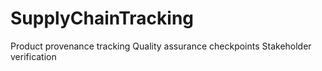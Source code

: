 # SupplyChainTracking
Product provenance tracking Quality assurance checkpoints Stakeholder verification
